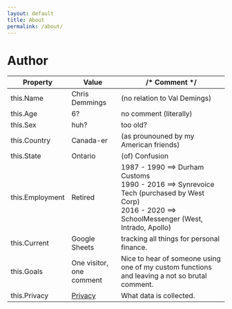 ```yaml
---
layout: default
title: About
permalink: /about/
---
```


# Author

| Property          | Value                     | /* Comment */ |
| --------          | -----                     | ------------- |
| this.Name         | Chris Demmings            | (no relation to Val Demings) |
| this.Age          | 6?                        | no comment (literally) |
| this.Sex          | huh?                      | too old? |
| this.Country      | Canada-er                 |  (as prounouned by my American friends) |
| this.State        | Ontario                   | (of) Confusion |
| this.Employment   | Retired                   | 1987 - 1990 ==> Durham Customs <br> 1990 - 2016 ==> Synrevoice Tech (purchased by West Corp) <br> 2016 - 2020 ==> SchoolMessenger (West, Intrado, Apollo)|
| this.Current      | Google Sheets             | tracking all things for personal finance. |
| this.Goals        | One visitor, one comment  | Nice to hear of someone using one of my custom functions and leaving a not so brutal comment. |
| this.Privacy      | <a href="/privacyPolicy.html">Privacy</a> | What data is collected. |
